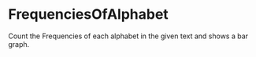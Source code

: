 # FrequenciesOfAlphabet
Count the Frequencies of each alphabet in the given text and shows a bar graph.
